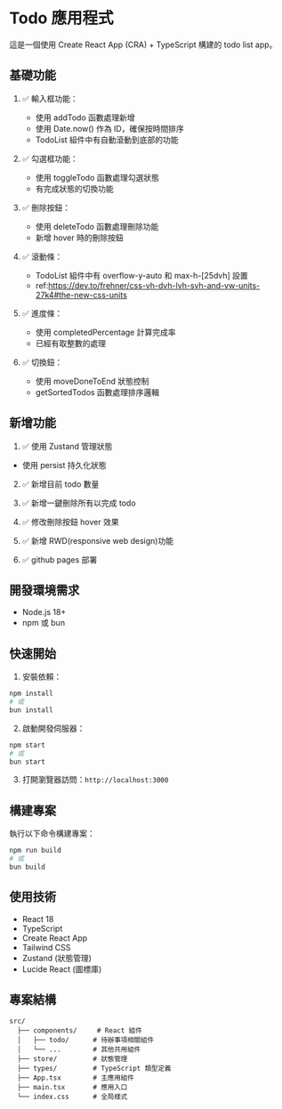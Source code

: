 # Todo 應用程式

這是一個使用 Create React App (CRA) + TypeScript 構建的 todo list app。

## 基礎功能

1. ✅ 輸入框功能：

   - 使用 addTodo 函數處理新增
   - 使用 Date.now() 作為 ID，確保按時間排序
   - TodoList 組件中有自動滾動到底部的功能

2. ✅ 勾選框功能：

   - 使用 toggleTodo 函數處理勾選狀態
   - 有完成狀態的切換功能

3. ✅ 刪除按鈕：

   - 使用 deleteTodo 函數處理刪除功能
   - 新增 hover 時的刪除按鈕

4. ✅ 滾動條：

   - TodoList 組件中有 overflow-y-auto 和 max-h-[25dvh] 設置
   - ref:https://dev.to/frehner/css-vh-dvh-lvh-svh-and-vw-units-27k4#the-new-css-units

5. ✅ 進度條：

   - 使用 completedPercentage 計算完成率
   - 已經有取整數的處理

6. ✅ 切換鈕：

   - 使用 moveDoneToEnd 狀態控制
   - getSortedTodos 函數處理排序邏輯

## 新增功能

1. ✅ 使用 Zustand 管理狀態

- 使用 persist 持久化狀態

2. ✅ 新增目前 todo 數量

3. ✅ 新增一鍵刪除所有以完成 todo

4. ✅ 修改刪除按鈕 hover 效果

5. ✅ 新增 RWD(responsive web design)功能

6. ✅ github pages 部署

## 開發環境需求

- Node.js 18+
- npm 或 bun

## 快速開始

1. 安裝依賴：

```bash
npm install
# 或
bun install
```

2. 啟動開發伺服器：

```bash
npm start
# 或
bun start
```

3. 打開瀏覽器訪問：`http://localhost:3000`

## 構建專案

執行以下命令構建專案：

```bash
npm run build
# 或
bun build
```

## 使用技術

- React 18
- TypeScript
- Create React App
- Tailwind CSS
- Zustand (狀態管理)
- Lucide React (圖標庫)

## 專案結構

```
src/
  ├── components/     # React 組件
  │   ├── todo/      # 待辦事項相關組件
  │   └── ...        # 其他共用組件
  ├── store/         # 狀態管理
  ├── types/         # TypeScript 類型定義
  ├── App.tsx        # 主應用組件
  ├── main.tsx       # 應用入口
  └── index.css      # 全局樣式
```
